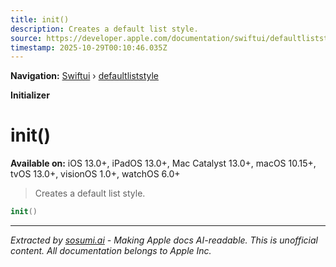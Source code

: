 ```yaml
---
title: init()
description: Creates a default list style.
source: https://developer.apple.com/documentation/swiftui/defaultliststyle/init()
timestamp: 2025-10-29T00:10:46.035Z
---
```


**Navigation:** [Swiftui](/documentation/swiftui) › [defaultliststyle](/documentation/swiftui/defaultliststyle)

**Initializer**

# init()

**Available on:** iOS 13.0+, iPadOS 13.0+, Mac Catalyst 13.0+, macOS 10.15+, tvOS 13.0+, visionOS 1.0+, watchOS 6.0+

> Creates a default list style.

```swift
init()
```

---

*Extracted by [sosumi.ai](https://sosumi.ai) - Making Apple docs AI-readable.*
*This is unofficial content. All documentation belongs to Apple Inc.*
